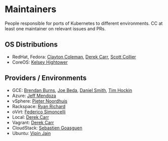 # Maintainers

People responsible for ports of Kubernetes to different environments. CC at
least one maintainer on relevant issues and PRs.

## OS Distributions

* RedHat, Fedora: [Clayton Coleman](https://github.com/smarterclayton), [Derek Carr](https://github.com/derekwaynecarr), [Scott Collier](https://github.com/scollier)
* CoreOS: [Kelsey Hightower](https://github.com/kelseyhightower)

## Providers / Environments

* GCE: [Brendan Burns](https://github.com/brendandburns), [Joe Beda](https://github.com/jbeda), [Daniel Smith](https://github.com/lavalamp), [Tim Hockin](https://github.com/thockin)
* Azure: [Jeff Mendoza](https://github.com/jeffmendoza)
* vSphere: [Pieter Noordhuis](https://github.com/pietern)
* Rackspace: [Ryan Richard](https://github.com/doublerr)
* oVirt: [Federico Simoncelli](https://github.com/simon3z)
* Local: [Derek Carr](https://github.com/derekwaynecarr)
* Vagrant: [Derek Carr](https://github.com/derekwaynecarr)
* CloudStack: [Sebastien Goasguen](https://github.com/runseb)
* Ubuntu: [Vipin Jain](https://github.com/jainvipin)
